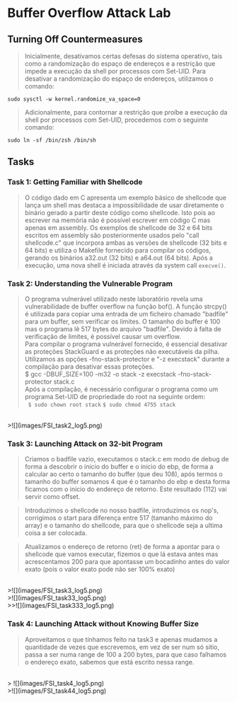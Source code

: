 # Buffer Overflow Attack Lab
## Turning Off Countermeasures
> Inicialmente, desativamos certas defesas do sistema operativo, tais como a randomização do espaço de endereços e a restrição que impede a execução da shell por processos com Set-UID. 
> Para desativar a randomização do espaço de endereços, utilizamos o comando: <br>
```
sudo sysctl -w kernel.randomize_va_space=0 
```

> Adicionalmente, para contornar a restrição que proíbe a execução da shell por processos com Set-UID, procedemos com o seguinte comando: <br>
```
sudo ln -sf /bin/zsh /bin/sh 
```


## Tasks

### Task 1: Getting Familiar with Shellcode
>O código dado em C apresenta um exemplo básico de shellcode que lança um shell mas destaca a impossibilidade de usar diretamente o binário gerado a partir deste código como shellcode. Isto pois ao escrever na memória não é possível escrever em código C mas apenas em assembly.
>Os exemplos de shellcode de 32 e 64 bits escritos em assembly são posteriormente usados pelo "call shellcode.c" que incorpora ambas as versões de shellcode (32 bits e 64 bits) e utiliza o Makefile fornecido para compilar os códigos, gerando os binários a32.out (32 bits) e a64.out (64 bits).
>Após a execução, uma nova shell é iniciada através da system call `execve()`.

 ### Task 2: Understanding the Vulnerable Program
> O programa vulnerável utilizado neste laboratório  revela uma vulnerabilidade de buffer overflow na função bof().  A função strcpy() é utilizada para copiar uma entrada de um ficheiro chamado "badfile" para um buffer, sem verificar os limites. O tamanho do buffer é 100 mas o programa lê 517 bytes do arquivo "badfile". Devido à falta de verificação de limites, é possível causar um overflow. <br>
> Para compilar o programa vulnerável fornecido, é essencial desativar as proteções StackGuard e as proteções não executáveis da pilha. <br>
> Utilizamos as opções -fno-stack-protector e "-z execstack" durante a compilação para desativar essas proteções.<br>
> $ gcc -DBUF_SIZE=100 -m32 -o stack -z execstack -fno-stack-protector stack.c <br>
> Após a compilação, é necessário configurar o programa como um programa Set-UID de propriedade do root na seguinte ordem:<br>
``` $ sudo chown root stack```
``` $ sudo chmod 4755 stack ```
<br>
>![](images/FSI_task2_log5.png)

### Task 3: Launching Attack on 32-bit Program
> Criamos o badfile vazio, executamos o stack.c em modo de debug de forma a descobrir o inicio do buffer e o inicio do ebp, de forma a calcular ao certo o tamanho do buffer (que deu 108), após termos o tamanho do buffer somamos 4 que é o tamanho do ebp e desta forma ficamos com o inicio do endereço de retorno. Este resultado (112) vai servir como offset. 

> Introduzimos o shellcode no nosso badfile, introduzimos os nop's, corrigimos o start para diferença entre 517 (tamanho máximo do array) e o tamanho do shellcode, para que o shellcode seja a ultima coisa a ser colocada. <br>

> Atualizamos o endereço de retorno (ret) de forma a apontar para o shellcode que vamos executar, fizemos o que lá estava antes mas acrescentamos 200 para que apontasse um bocadinho antes do valor exato (pois o valor exato pode não ser 100% exato)
<br>
>![](images/FSI_task3_log5.png)
<br>
>![](images/FSI_task33_log5.png)
<br>
>>![](images/FSI_task333_log5.png)

### Task 4: Launching Attack without Knowing Buffer Size
> Aproveitamos o que tínhamos feito na task3 e apenas mudamos a quantidade de vezes que escrevemos, em vez de ser num só sitio, passa a ser numa range de 100 a 200 bytes, para que caso falhamos o endereço exato, sabemos que está escrito nessa range.
<br>
> ![](images/FSI_task4_log5.png)
<br>
>![](images/FSI_task44_log5.png)